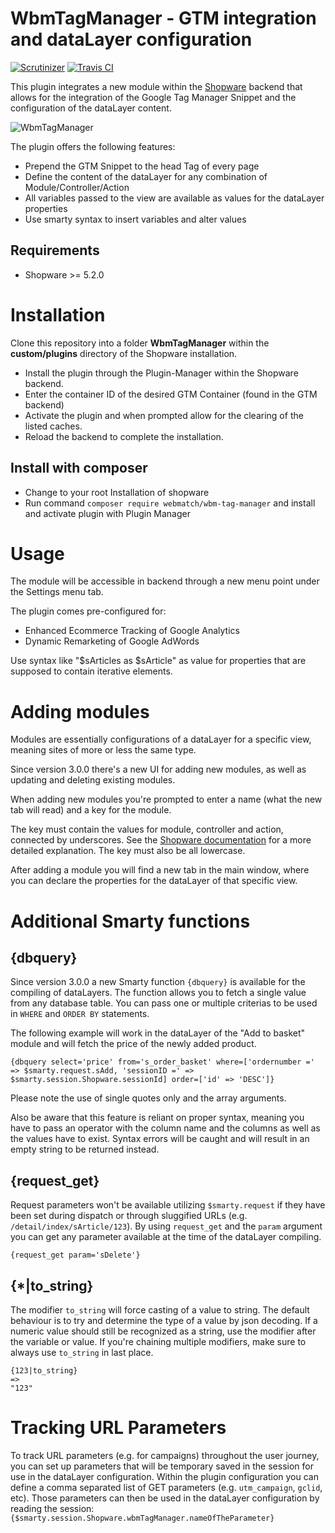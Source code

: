 WbmTagManager - GTM integration and dataLayer configuration
=====
[![Scrutinizer](https://scrutinizer-ci.com/g/webmatch/WbmTagManager/badges/quality-score.png?b=master)](https://scrutinizer-ci.com/g/webmatch/WbmTagManager/?branch=master)
[![Travis CI](https://travis-ci.org/webmatch/WbmTagManager.svg?branch=master)](https://travis-ci.org/webmatch/WbmTagManager)

This plugin integrates a new module within the [Shopware](https://www.shopware.de) backend that allows for the integration 
of the Google Tag Manager Snippet and the configuration of the dataLayer content.

![WbmTagManager](https://www.webmatch.de/wp-content/uploads/2017/02/tag_manager_screen.png)

The plugin offers the following features:

* Prepend the GTM Snippet to the head Tag of every page
* Define the content of the dataLayer for any combination of Module/Controller/Action
* All variables passed to the view are available as values for the dataLayer properties
* Use smarty syntax to insert variables and alter values

Requirements
-----
* Shopware >= 5.2.0

Installation
====
Clone this repository into a folder **WbmTagManager** within the **custom/plugins** directory of the Shopware installation.

* Install the plugin through the Plugin-Manager within the Shopware backend. 
* Enter the container ID of the desired GTM Container (found in the GTM backend)
* Activate the plugin and when prompted allow for the clearing of the listed caches.
* Reload the backend to complete the installation.

## Install with composer
* Change to your root Installation of shopware
* Run command `composer require webmatch/wbm-tag-manager` and install and activate plugin with Plugin Manager 

Usage
=====
The module will be accessible in backend through a new menu point under the Settings menu tab.

The plugin comes pre-configured for:
* Enhanced Ecommerce Tracking of Google Analytics
* Dynamic Remarketing of Google AdWords

Use syntax like "$sArticles as $sArticle" as value for properties that are supposed to contain iterative elements.

Adding modules
=====
Modules are essentially configurations of a dataLayer for a specific view, meaning sites of more or less the same type.

Since version 3.0.0 there's a new UI for adding new modules, as well as updating and deleting existing modules.

When adding new modules you're prompted to enter a name (what the new tab will read) and a key for the module.

The key must contain the values for module, controller and action, connected by underscores. 
See the [Shopware documentation](https://developers.shopware.com/developers-guide/controller/#controller-and-urls) 
for a more detailed explanation. The key must also be all lowercase.

After adding a module you will find a new tab in the main window, where you can declare the properties for the
dataLayer of that specific view.

Additional Smarty functions
=====

{dbquery}
-----

Since version 3.0.0 a new Smarty function `{dbquery}` is available for the compiling of dataLayers. The function allows you to fetch a single value
from any database table. You can pass one or multiple criterias to be used in `WHERE` and `ORDER BY` statements.

The following example will work in the dataLayer of the "Add to basket" module and will fetch the price of the newly added product.

```
{dbquery select='price' from='s_order_basket' where=['ordernumber =' => $smarty.request.sAdd, 'sessionID =' => $smarty.session.Shopware.sessionId] order=['id' => 'DESC']}
```

Please note the use of single quotes only and the array arguments.

Also be aware that this feature is reliant on proper syntax, meaning you have to pass an operator with the column name and the 
columns as well as the values have to exist. Syntax errors will be caught and will result in an empty string to be returned instead.

{request_get}
-----

Request parameters won't be available utilizing `$smarty.request` if they have been set during dispatch or through sluggified URLs (e.g. `/detail/index/sArticle/123`).
By using `request_get` and the `param` argument you can get any parameter available at the time of the dataLayer compiling.

```
{request_get param='sDelete'}
```

{*|to_string}
-----

The modifier `to_string` will force casting of a value to string. The default behaviour is to try and determine the type of
a value by json decoding. If a numeric value should still be recognized as a string, use the modifier after the variable or value.
If you're chaining multiple modifiers, make sure to always use `to_string` in last place.

```
{123|to_string}
=>
"123"
```

Tracking URL Parameters
=====

To track URL parameters (e.g. for campaigns) throughout the user journey, you can set up parameters that
will be temporary saved in the session for use in the dataLayer configuration. 
Within the plugin configuration you can define a comma separated list of GET parameters (e.g. `utm_campaign`, `gclid`, etc).
Those parameters can then be used in the dataLayer configuration by reading the session:
`{$smarty.session.Shopware.wbmTagManager.nameOfTheParameter}`

